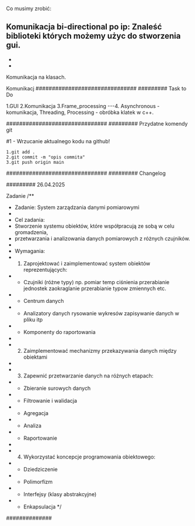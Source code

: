 Co musimy zrobić:

Komunikacja bi-directional po ip:
Znaleść biblioteki których możemy użyc do stworzenia gui.
-


-
-
Komunikacja na klasach.

Komunikacj
###############################
######### Task to Do

 1.GUI
 2.Komunikacja
 3.Frame_processing
 ---4. Asynchronous - komunikacja, Threading, Processing - obróbka klatek w c++.
 
###############################
######### Przydatne komendy git

#1 - Wrzucanie aktualnego kodu na github!

    1.git add .
    2.git commit -m "opis commita"
    3.git push origin main

###############################
######### Changelog

######### 26.04.2025

Zadanie 
/**
 * Zadanie: System zarządzania danymi pomiarowymi
 * 
 * Cel zadania:
 * Stworzenie systemu obiektów, które współpracują ze sobą w celu gromadzenia,
 * przetwarzania i analizowania danych pomiarowych z różnych czujników.
 * 
 * Wymagania:
 * 1. Zaprojektować i zaimplementować system obiektów reprezentujących:
 *    - Czujniki (różne typy) np. pomiar temp ciśnienia przerabianie jednostek zaokraglanie przerabianie typow zmiennych etc.
 *    - Centrum danych
 *    - Analizatory danych rysowanie wykresów zapisywanie danych w pliku itp
 *    - Komponenty do raportowania 
 * 
 * 2. Zaimplementować mechanizmy przekazywania danych między obiektami
 * 
 * 3. Zapewnić przetwarzanie danych na różnych etapach:
 *    - Zbieranie surowych danych
 *    - Filtrowanie i walidacja
 *    - Agregacja
 *    - Analiza
 *    - Raportowanie
 * 
 * 4. Wykorzystać koncepcje programowania obiektowego:
 *    - Dziedziczenie
 *    - Polimorfizm
 *    - Interfejsy (klasy abstrakcyjne)
 *    - Enkapsulacja
 */

 ##############
 

